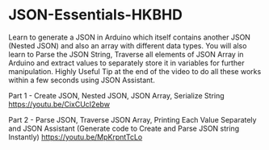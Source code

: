 # JSON-Essentials-HKBHD

Learn to generate a JSON in Arduino which itself contains another JSON (Nested JSON) and also an array with different data types.
You will also learn to Parse the JSON String, Traverse all elements of JSON Array in Arduino and extract values to separately store it in variables for further manipulation.
Highly Useful Tip at the end of the video to do all these works within a few seconds using JSON Assistant.

Part 1 - Create JSON, Nested JSON, JSON Array, Serialize String
https://youtu.be/CixCUcI2ebw

Part 2 - Parse JSON, Traverse JSON Array, Printing Each Value Separately and JSON Assistant (Generate code to Create and Parse JSON string Instantly)
https://youtu.be/MpKrpntTcLo
